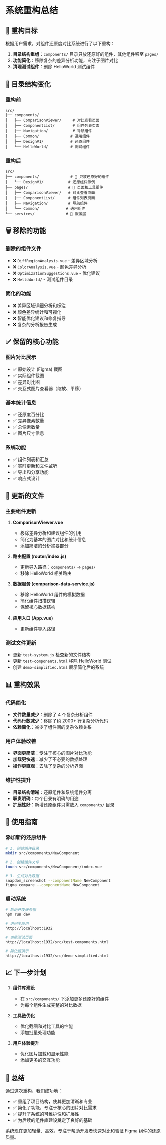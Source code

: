 # 系统重构总结

## 🎯 重构目标

根据用户需求，对组件还原度对比系统进行了以下重构：

1. **目录结构重组**：`components/` 目录只放还原好的组件，其他组件移至 `pages/`
2. **功能简化**：移除复杂的差异分析功能，专注于图片对比
3. **清理测试组件**：删除 HelloWorld 测试组件

## 📁 目录结构变化

### 重构前
```
src/
├── components/
│   ├── ComparisonViewer/     # 对比查看页面
│   ├── ComponentList/        # 组件列表页面
│   ├── Navigation/           # 导航组件
│   ├── Common/              # 通用组件
│   ├── DesignV1/            # 还原组件
│   └── HelloWorld/          # 测试组件
```

### 重构后
```
src/
├── components/              # 🎯 只放还原好的组件
│   └── DesignV1/           # 还原组件示例
├── pages/                  # 📄 页面和工具组件
│   ├── ComparisonViewer/   # 对比查看页面
│   ├── ComponentList/      # 组件列表页面
│   ├── Navigation/         # 导航组件
│   └── Common/            # 通用组件
└── services/              # 🔧 服务层
```

## 🗑️ 移除的功能

### 删除的组件文件
- ❌ `DiffRegionAnalysis.vue` - 差异区域分析
- ❌ `ColorAnalysis.vue` - 颜色差异分析
- ❌ `OptimizationSuggestions.vue` - 优化建议
- ❌ `HelloWorld/` - 测试组件目录

### 简化的功能
- ❌ 差异区域详细分析和标注
- ❌ 颜色差异统计和可视化
- ❌ 智能优化建议和修复指导
- ❌ 复杂的分析报告生成

## ✅ 保留的核心功能

### 图片对比展示
- ✅ 原始设计 (Figma) 截图
- ✅ 实际组件截图
- ✅ 差异对比图
- ✅ 交互式图片查看器（缩放、平移）

### 基本统计信息
- ✅ 还原度百分比
- ✅ 差异像素数量
- ✅ 总像素数量
- ✅ 图片尺寸信息

### 系统功能
- ✅ 组件列表和汇总
- ✅ 实时更新和文件监听
- ✅ 导出和分享功能
- ✅ 响应式设计

## 🔄 更新的文件

### 主要组件更新
1. **ComparisonViewer.vue**
   - 移除差异分析和建议组件的引用
   - 简化为基本的图片对比和统计信息
   - 添加简洁的分析摘要部分

2. **路由配置 (router/index.js)**
   - 更新导入路径：`components/` → `pages/`
   - 移除 HelloWorld 相关路由

3. **数据服务 (comparison-data-service.js)**
   - 移除 HelloWorld 组件的模拟数据
   - 简化组件扫描逻辑
   - 保留核心数据结构

4. **应用入口 (App.vue)**
   - 更新组件导入路径

### 测试文件更新
- 更新 `test-system.js` 检查新的文件结构
- 更新 `test-components.html` 移除 HelloWorld 测试
- 创建 `demo-simplified.html` 展示简化后的系统

## 📊 重构效果

### 代码简化
- **文件数量减少**：删除了 4 个复杂分析组件
- **代码行数减少**：移除了约 2000+ 行复杂分析代码
- **依赖简化**：减少了组件间的复杂依赖关系

### 用户体验改善
- **界面更简洁**：专注于核心的图片对比功能
- **加载更快速**：减少了不必要的数据处理
- **操作更直观**：去除了复杂的分析界面

### 维护性提升
- **目录结构清晰**：还原组件和系统组件分离
- **职责明确**：每个目录有明确的用途
- **扩展性好**：新增还原组件只需放入 `components/` 目录

## 🚀 使用指南

### 添加新的还原组件
```bash
# 1. 创建组件目录
mkdir src/components/NewComponent

# 2. 创建组件文件
touch src/components/NewComponent/index.vue

# 3. 生成对比数据
snapdom_screenshot --componentName NewComponent
figma_compare --componentName NewComponent
```

### 启动系统
```bash
# 启动开发服务器
npm run dev

# 访问主应用
http://localhost:1932

# 功能测试页面
http://localhost:1932/src/test-components.html

# 简化版演示
http://localhost:1932/src/demo-simplified.html
```

## 📈 下一步计划

1. **组件库建设**
   - 在 `src/components/` 下添加更多还原好的组件
   - 为每个组件生成完整的对比数据

2. **工具链优化**
   - 优化截图和对比工具的性能
   - 添加批量处理功能

3. **用户体验提升**
   - 优化图片加载和显示性能
   - 添加更多的交互功能

## 🎉 总结

通过这次重构，我们成功地：
- ✅ 重组了项目结构，使其更加清晰和专业
- ✅ 简化了功能，专注于核心的图片对比需求
- ✅ 提升了系统的可维护性和扩展性
- ✅ 为后续的组件库建设奠定了良好的基础

系统现在更加轻量、高效，专注于帮助开发者快速对比和验证 Figma 组件的还原质量。